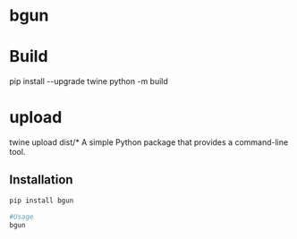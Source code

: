 # bgun

# Build
pip install --upgrade twine
python -m build
# upload
twine upload dist/*
A simple Python package that provides a command-line tool.

## Installation

```sh
pip install bgun

#Usage
bgun

